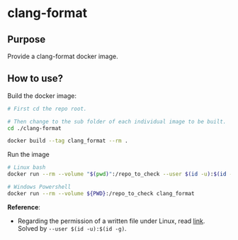 # clang-format
## Purpose
Provide a clang-format docker image.
## How to use?
Build the docker image:
```bash
# First cd the repo root.

# Then change to the sub folder of each individual image to be built.
cd ./clang-format

docker build --tag clang_format --rm .
```

Run the image
```bash
# Linux bash
docker run --rm --volume "$(pwd)":/repo_to_check --user $(id -u):$(id -g) clang_format

# Windows Powershell
docker run --rm --volume ${PWD}:/repo_to_check clang_format
```

**Reference**:
* Regarding the permission of a written file under Linux, read [link](https://unix.stackexchange.com/questions/627027/files-created-by-docker-container-are-owned-by-root).<br>
  Solved by `--user $(id -u):$(id -g)`.
